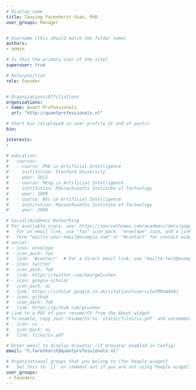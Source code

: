 ```yaml
---
# Display name
title: Taoying Farenhorst-Yuan, PhD
user_groups: Manager


# Username (this should match the folder name)
authors:
- admin

# Is this the primary user of the site?
superuser: true

# Role/position
role: Founder


# Organizations/Affiliations
organizations:
- name: Quant Professionals
  url: "http://quantprofessionals.nl"

# Short bio (displayed in user profile at end of posts)
bio: 

interests:
- 

# education:
#   courses:
#   - course: PhD in Artificial Intelligence
#     institution: Stanford University
#     year: 2012
#   - course: MEng in Artificial Intelligence
#     institution: Massachusetts Institute of Technology
#     year: 2009
#   - course: BSc in Artificial Intelligence
#     institution: Massachusetts Institute of Technology
#     year: 2008

# Social/Academic Networking
# For available icons, see: https://sourcethemes.com/academic/docs/page-builder/#icons
#   For an email link, use "fas" icon pack, "envelope" icon, and a link in the
#   form "mailto:your-email@example.com" or "#contact" for contact widget.
# social:
# - icon: envelope
#   icon_pack: fas
#   link: '#contact'  # For a direct email link, use "mailto:test@example.org".
# - icon: twitter
#   icon_pack: fab
#   link: https://twitter.com/GeorgeCushen
# - icon: google-scholar
#   icon_pack: ai
#   link: https://scholar.google.co.uk/citations?user=sIwtMXoAAAAJ
# - icon: github
#   icon_pack: fab
#   link: https://github.com/gcushen
# Link to a PDF of your resume/CV from the About widget.
# To enable, copy your resume/CV to `static/files/cv.pdf` and uncomment the lines below.
# - icon: cv
#   icon_pack: ai
#   link: files/cv.pdf

# Enter email to display Gravatar (if Gravatar enabled in Config)
email: "t.farenhorst@quantprofessionals.nl"

# Organizational groups that you belong to (for People widget)
#   Set this to `[]` or comment out if you are not using People widget.
user_groups:
 - Founders
---
```





